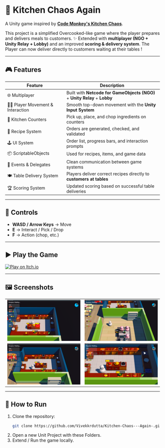 # 🍴 Kitchen Chaos Again

A Unity game inspired by [**Code Monkey's Kitchen Chaos**](https://store.steampowered.com/app/2275820/Kitchen_Chaos__Learn_Game_Development/).  

This project is a simplified Overcooked-like game where the player prepares and delivers meals to customers. ✨ Extended with **multiplayer (NGO + Unity Relay + Lobby)** and an improved **scoring & delivery system**. The Player can now deliver directly to customers waiting at their tables !

---

## 🎮 Features

| Feature | Description |
|---------|-------------|
| 🌐 Multiplayer | Built with **Netcode for GameObjects (NGO)** + **Unity Relay** + **Lobby** |
| 👨‍🍳 Player Movement & Interaction | Smooth top-down movement with the **Unity Input System** |
| 🍳 Kitchen Counters | Pick up, place, and chop ingredients on counters |
| 🥗 Recipe System | Orders are generated, checked, and validated |
| 🕹️ UI System | Order list, progress bars, and interaction prompts |
| 📦 ScriptableObjects | Used for recipes, items, and game data |
| 🔄 Events & Delegates | Clean communication between game systems |
| 🍽️ Table Delivery System | Players deliver correct recipes directly to **customers at tables** |
| 🏆 Scoring System | Updated scoring based on successful table deliveries |

---

## 🎯 Controls
- **WASD / Arrow Keys** → Move  
- **E** → Interact / Pick / Drop  
- **F** → Action (chop, etc.)  

---

## ▶️ Play the Game
[![Play on Itch.io](https://static.itch.io/images/badge.svg)](https://thepelicanpresents.itch.io/restaurant)

---

## 🖼️ Screenshots
<table>
   <tr>
      <td><img src="KC Images/Screenshot (249).png"/></td>
      <td><img src="KC Images/Screenshot (250).png"/></td>
   </tr>
   <tr>
      <td><img src="KC Images/Screenshot (251).png"/></td>
      <td><img src="KC Images/Screenshot (252).png"/></td>
   </tr>
</table>

---

## 🚀 How to Run
1. Clone the repository:
   ```bash
   git clone https://github.com/Vivekkrdutta/Kitchen-Chaos---Again-.git
   ```
2. Open a new Unit Project with these Folders.
3. Extend / Run the game locally.
